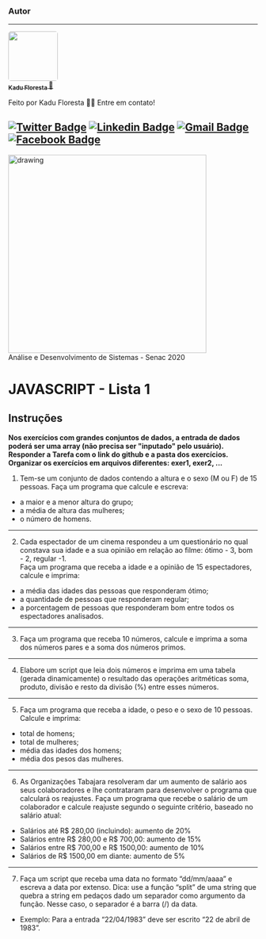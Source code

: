 ### Autor
---

<a href="https://blog.rocketseat.com.br/author/thiago/">
 <img style="border-radius: 5px;" src="https://media-exp1.licdn.com/dms/image/C4D03AQFfIeRf3UDQ9Q/profile-displayphoto-shrink_400_400/0?e=1605139200&v=beta&t=vWVjctWELGPrf-DrfqlwmBWjl88lk6ZwKTUJoCIkI_I" width="100px; alt=""/>
 <br />
 <sub><b>Kadu Floresta </b></sub></a> <a href="https://github.com/KaduFloresta" title="Facebook">🚀</a>


Feito por Kadu Floresta 👋🏽 Entre em contato!

[![Twitter Badge](https://img.shields.io/badge/-@kadu_kururu-1ca0f1?style=flat-square&labelColor=1ca0f1&logo=twitter&logoColor=white&link=https://twitter.com/kadu_kururu)](https://twitter.com/kadu_kururu) [![Linkedin Badge](https://img.shields.io/badge/-Kadu_Floresta-blue?style=flat-square&logo=Linkedin&logoColor=white&link=https://www.linkedin.com/in/kadufloresta/)](https://www.linkedin.com/in/kadufloresta/) 
[![Gmail Badge](https://img.shields.io/badge/-cefloresta1@gmail.com-c14438?style=flat-square&logo=Gmail&logoColor=white&link=mailto:cefloresta1@gmail.com)](mailto:cefloresta1@gmail.com) [![Facebook Badge](https://img.shields.io/badge/-Kadu_Floresta-lightblue?style=flat-square&logo=Facebook&logoColor=white&link=https://https://www.facebook.com/kadu.floresta)](https://https://www.facebook.com/kadu.floresta) 
---
<img src="https://www.ead.senac.br/arquivo/api/download/publico/1134" alt="drawing" width="400"/><br>
Análise e Desenvolvimento de Sistemas - Senac 2020
# JAVASCRIPT - Lista 1

## Instruções


**Nos exercícios com grandes conjuntos de dados, a entrada de dados poderá ser uma array (não precisa ser "inputado" pelo usuário).  
Responder a Tarefa com o link do github e a pasta dos exercícios.  
Organizar os exercícios em arquivos diferentes: exer1, exer2, ...**  

1. Tem-se um conjunto de dados contendo a altura e o sexo (M ou F) de 15 pessoas. Faça um programa que calcule e escreva:  

-   a maior e a menor altura do grupo;
-   a média de altura das mulheres;
-   o número de homens.
___
2. Cada espectador de um cinema respondeu a um questionário no qual constava sua idade e a sua opinião em relação ao filme: ótimo - 3, bom - 2, regular -1.  
Faça um programa que receba a idade e a opinião de 15 espectadores, calcule e imprima:

-   a média das idades das pessoas que responderam ótimo;
-   a quantidade de pessoas que responderam regular;
-   a porcentagem de pessoas que responderam bom entre todos os espectadores analisados.
---
3. Faça um programa que receba 10 números, calcule e imprima a soma dos números pares e a soma dos números primos.
---
4. Elabore um script que leia dois números e imprima em uma tabela (gerada dinamicamente) o resultado das operações aritméticas soma, produto, divisão e resto da divisão (%) entre esses números.
---
5. Faça um programa que receba a idade, o peso e o sexo de 10 pessoas. Calcule e imprima:

-   total de homens;
-   total de mulheres;
-   média das idades dos homens;
-   média dos pesos das mulheres.
---
6. As Organizações Tabajara resolveram dar um aumento de salário aos seus colaboradores e lhe contrataram para desenvolver o programa que calculará os reajustes. Faça um programa que recebe o salário de um colaborador e calcule reajuste segundo o seguinte critério, baseado no salário atual:

-   Salários até R$ 280,00 (incluindo): aumento de 20%
-   Salários entre R$ 280,00 e R$ 700,00: aumento de 15%
-   Salários entre R$ 700,00 e R$ 1500,00: aumento de 10%
-   Salários de R$ 1500,00 em diante: aumento de 5%
---
7. Faça um script que receba uma data no formato “dd/mm/aaaa” e escreva a data por extenso. Dica: use a função “split” de uma string que quebra a string em pedaços dado um separador como argumento da função. Nesse caso, o separador é a barra (/) da data.

 - Exemplo: Para a entrada “22/04/1983” deve ser escrito “22 de abril de 1983”.
